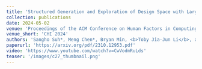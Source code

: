 ```yaml
---
title: 'Structured Generation and Exploration of Design Space with Large Language Models for Human-AI Co-Creation'
collection: publications
date: 2024-05-02
venue: 'Proceedings of the ACM Conference on Human Factors in Computing Systems (CHI 2024)'
venue_short: 'CHI 2024'
authors: 'Sangho Suh*, Meng Chen*, Bryan Min, <b>Toby Jia-Jun Li</b>, and Haijun Xia'
paperurl: 'https://arxiv.org/pdf/2310.12953.pdf'
video: 'https://www.youtube.com/watch?v=CwVodmRuLds'
teaser: '/images/c27_thumbnail.png'
---
```

